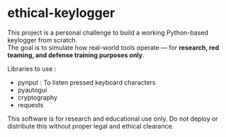 # ethical-keylogger

This project is a personal challenge to build a working Python-based keylogger from scratch.  
The goal is to simulate how real-world tools operate — for **research, red teaming, and defense training purposes only**.

Libraries to use :
- pynput : To listen pressed keyboard characters
- pyautogui
- cryptography
- requests



This software is for research and educational use only.
Do not deploy or distribute this without proper legal and ethical clearance.
